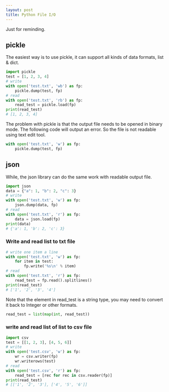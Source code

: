 ```yaml
---
layout: post
title: Python File I/O
---
```


Just for reminding. 
## pickle
The easiest way is to use pickle, it can support all kinds of data formats, list & dict.  
```python
import pickle
test = [1, 2, 3, 4]
# write
with open('test.txt', 'wb') as fp:
    pickle.dump(test, fp)
# read
with open('test.txt', 'rb') as fp:
    read_test = pickle.load(fp)
print(read_test)
# [1, 2, 3, 4]
```
The problem with pickle is that the output file needs to be opened in binary mode. The following code will output an error. So the file is not readable using text edit tool. 
```python
with open('test.txt', 'w') as fp:
    pickle.dump(test, fp)
```
## json
While, the json library can do the same work with readable output file. 
```python
import json
data = {"a": 1, "b": 2, "c": 3}
# write
with open('test.txt', 'w') as fp:
    json.dump(data, fp)
# read
with open('test.txt', 'r') as fp:
    data = json.load(fp)
print(data)
# {'a': 1, 'b': 2, 'c': 3}
```

### Write and read list to txt file
```python
# write one item a line
with open('test.txt', 'w') as fp:
    for item in test:
        fp.write('%s\n' % item)
# read
with open('test.txt', 'r') as fp:
    read_test = fp.read().splitlines()
print(read_test)
# ['1', '2', '3', '4']
```
Note that the element in read_test is a string type, you may need to convert it back to Integer or other formats. 
```python
read_test = list(map(int, read_test))
```

### write and read list of list to csv file
```python
import csv
test = [[1, 2, 3], [4, 5, 6]]
# write
with open('test.csv', 'w') as fp:
    wr = csv.writer(fp)
    wr.writerows(test)
# read
with open('test.csv', 'r') as fp:
    read_test = [rec for rec in csv.reader(fp)]
print(read_test)
# [['1', '2', '3'], ['4', '5', '6']]
```

